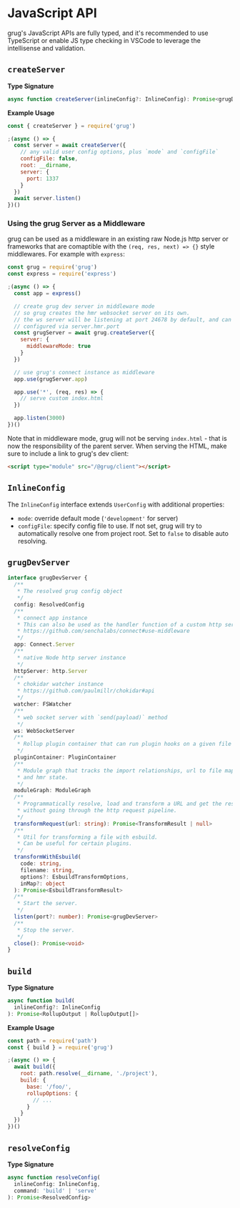 # JavaScript API

grug's JavaScript APIs are fully typed, and it's recommended to use TypeScript or enable JS type checking in VSCode to leverage the intellisense and validation.

## `createServer`

**Type Signature**

```ts
async function createServer(inlineConfig?: InlineConfig): Promise<grugDevServer>
```

**Example Usage**

```js
const { createServer } = require('grug')

;(async () => {
  const server = await createServer({
    // any valid user config options, plus `mode` and `configFile`
    configFile: false,
    root: __dirname,
    server: {
      port: 1337
    }
  })
  await server.listen()
})()
```

### Using the grug Server as a Middleware

grug can be used as a middleware in an existing raw Node.js http server or frameworks that are comaptible with the `(req, res, next) => {}` style middlewares. For example with `express`:

```js
const grug = require('grug')
const express = require('express')

;(async () => {
  const app = express()

  // create grug dev server in middleware mode
  // so grug creates the hmr websocket server on its own.
  // the ws server will be listening at port 24678 by default, and can be
  // configured via server.hmr.port
  const grugServer = await grug.createServer({
    server: {
      middlewareMode: true
    }
  })

  // use grug's connect instance as middleware
  app.use(grugServer.app)

  app.use('*', (req, res) => {
    // serve custom index.html
  })

  app.listen(3000)
})()
```

Note that in middleware mode, grug will not be serving `index.html` - that is now the responsibility of the parent server. When serving the HTML, make sure to include a link to grug's dev client:

```html
<script type="module" src="/@grug/client"></script>
```

## `InlineConfig`

The `InlineConfig` interface extends `UserConfig` with additional properties:

- `mode`: override default mode (`'development'` for server)
- `configFile`: specify config file to use. If not set, grug will try to automatically resolve one from project root. Set to `false` to disable auto resolving.

## `grugDevServer`

```ts
interface grugDevServer {
  /**
   * The resolved grug config object
   */
  config: ResolvedConfig
  /**
   * connect app instance
   * This can also be used as the handler function of a custom http server
   * https://github.com/senchalabs/connect#use-middleware
   */
  app: Connect.Server
  /**
   * native Node http server instance
   */
  httpServer: http.Server
  /**
   * chokidar watcher instance
   * https://github.com/paulmillr/chokidar#api
   */
  watcher: FSWatcher
  /**
   * web socket server with `send(payload)` method
   */
  ws: WebSocketServer
  /**
   * Rollup plugin container that can run plugin hooks on a given file
   */
  pluginContainer: PluginContainer
  /**
   * Module graph that tracks the import relationships, url to file mapping
   * and hmr state.
   */
  moduleGraph: ModuleGraph
  /**
   * Programmatically resolve, load and transform a URL and get the result
   * without going through the http request pipeline.
   */
  transformRequest(url: string): Promise<TransformResult | null>
  /**
   * Util for transforming a file with esbuild.
   * Can be useful for certain plugins.
   */
  transformWithEsbuild(
    code: string,
    filename: string,
    options?: EsbuildTransformOptions,
    inMap?: object
  ): Promise<EsbuildTransformResult>
  /**
   * Start the server.
   */
  listen(port?: number): Promise<grugDevServer>
  /**
   * Stop the server.
   */
  close(): Promise<void>
}
```

## `build`

**Type Signature**

```ts
async function build(
  inlineConfig?: InlineConfig
): Promise<RollupOutput | RollupOutput[]>
```

**Example Usage**

```js
const path = require('path')
const { build } = require('grug')

;(async () => {
  await build({
    root: path.resolve(__dirname, './project'),
    build: {
      base: '/foo/',
      rollupOptions: {
        // ...
      }
    }
  })
})()
```

## `resolveConfig`

**Type Signature**

```ts
async function resolveConfig(
  inlineConfig: InlineConfig,
  command: 'build' | 'serve'
): Promise<ResolvedConfig>
```
